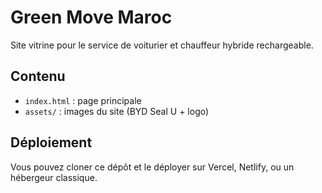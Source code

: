 # Green Move Maroc

Site vitrine pour le service de voiturier et chauffeur hybride rechargeable.

## Contenu
- `index.html` : page principale
- `assets/` : images du site (BYD Seal U + logo)

## Déploiement
Vous pouvez cloner ce dépôt et le déployer sur Vercel, Netlify, ou un hébergeur classique.
